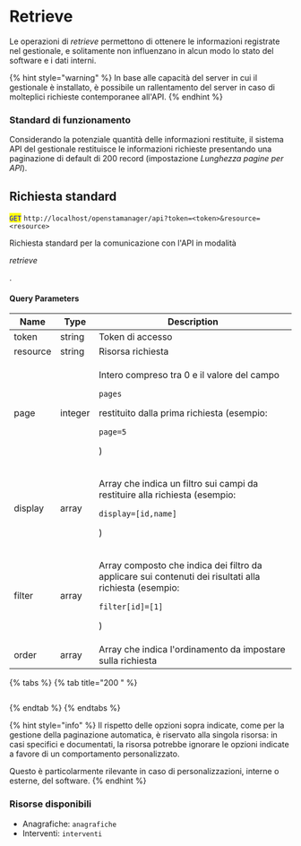 # Retrieve

Le operazioni di _retrieve_ permettono di ottenere le informazioni registrate nel gestionale, e solitamente non influenzano in alcun modo lo stato del software e i dati interni.

{% hint style="warning" %}
In base alle capacità del server in cui il gestionale è installato, è possibile un rallentamento del server in caso di molteplici richieste contemporanee all'API.
{% endhint %}

### Standard di funzionamento

Considerando la potenziale quantità delle informazioni restituite, il sistema API del gestionale restituisce le informazioni richieste presentando una paginazione di default di 200 record (impostazione _Lunghezza pagine per API_).

## Richiesta standard

<mark style="color:blue;">`GET`</mark> `http://localhost/openstamanager/api?token=<token>&resource=<resource>`

Richiesta standard per la comunicazione con l'API in modalità

_retrieve_

.

#### Query Parameters

| Name     | Type    | Description                                                                                                                                                    |
| -------- | ------- | -------------------------------------------------------------------------------------------------------------------------------------------------------------- |
| token    | string  | Token di accesso                                                                                                                                               |
| resource | string  | Risorsa richiesta                                                                                                                                              |
| page     | integer | <p>Intero compreso tra 0 e il valore del campo</p><p><code>pages</code></p><p>restituito dalla prima richiesta (esempio:</p><p><code>page=5</code></p><p>)</p> |
| display  | array   | <p>Array che indica un filtro sui campi da restituire alla richiesta (esempio:</p><p><code>display=[id,name]</code></p><p>)</p>                                |
| filter   | array   | <p>Array composto che indica dei filtro da applicare sui contenuti dei risultati alla richiesta (esempio:</p><p><code>filter[id]=[1]</code></p><p>)</p>        |
| order    | array   | Array che indica l'ordinamento da impostare sulla richiesta                                                                                                    |

{% tabs %}
{% tab title="200 " %}
```
```
{% endtab %}
{% endtabs %}

{% hint style="info" %}
Il rispetto delle opzioni sopra indicate, come per la gestione della paginazione automatica, è riservato alla singola risorsa: in casi specifici e documentati, la risorsa potrebbe ignorare le opzioni indicate a favore di un comportamento personalizzato.

Questo è particolarmente rilevante in caso di personalizzazioni, interne o esterne, del software.
{% endhint %}

### Risorse disponibili

* Anagrafiche: `anagrafiche`
* Interventi: `interventi`
